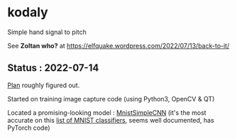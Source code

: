 # kodaly

Simple hand signal to pitch

See **Zoltan who?** at https://elfquake.wordpress.com/2022/07/13/back-to-it/

## Status : 2022-07-14

[Plan](https://github.com/danja/kodaly/blob/main/plan.md) roughly figured out.

Started on training image capture code (using Python3, OpenCV & QT)

Located a promising-looking model : [MnistSimpleCNN](https://github.com/ansh941/MnistSimpleCNN) (it's the most accurate on this [list of MNIST classifiers](https://paperswithcode.com/sota/image-classification-on-mnist), seems well documented, has PyTorch code)
